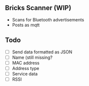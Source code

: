 ## Bricks Scanner (WIP)

- Scans for Bluetooth advertisements
- Posts as mqtt

## Todo

- [ ] Send data formatted as JSON
- [ ] Name (still missing?
- [ ] MAC address
- [ ] Address type
- [ ] Service data
- [ ] RSSI
